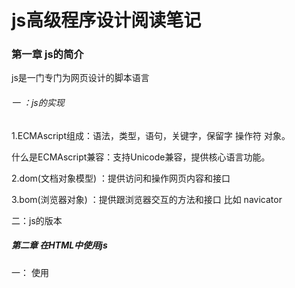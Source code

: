 # js高级程序设计阅读笔记

### 第一章 js的简介

js是一门专门为网页设计的脚本语言

###### 一 ：js的实现

1.ECMAscript组成：语法，类型，语句，关键字，保留字  操作符  对象。

什么是ECMAscript兼容：支持Unicode兼容，提供核心语言功能。

2.dom(文档对象模型) ：提供访问和操作网页内容和接口

3.bom(浏览器对象) ：提供跟浏览器交互的方法和接口 比如 navicator

二：js的版本

##### 第二章 在HTML中使用js

一： 使用<script>元素 该元素有6个属性

 1.async：可选。不是必须的表示应该立即下载脚本  只针src指向的外部js文件有效 ，对自己的包含无效。

2.charset：可选。

3.src  指向外部脚本js文件

4.defer  相当于window.onload属性 等文档全部加载完成的时候 再加载该js脚本  仅限外部使用

5 type      可选。可以看成是language的替代属性；表示编写代码使用的脚本语言的内容类型（也称为MIME类型）。虽然text/javascript和text/ecmascript都已经不被推荐使用

6 language   已废弃。原来用于表示编写代码使用的脚本语言。大多数浏览器会忽略这个属性，因此也没有必要在用了

######  注意：

带有src属性的<script>元素不应该在其<script>和\</script>中包含额外的js代码。

如果包含了嵌入的js代码，则只会下载并执行src指向的外部脚本文件，嵌入的代码会被忽略

为什么页面引入js的script标签要放在 body的最后面，是因为如果放置在head中，要先加载

js文件，然后再加载body中的html代码显示，就会导致页面出现一段时间的空白.

##### 第三章 基本数据类型

##### 一 ：Undefined

undefined :声明变量但是没有使用的时候就是undefined

例如 var message ; //undefined

###### 二：Null 

声明了一个变量 初始化的时候推荐给null

var message=null; 

type of message  //object

###### 三： Number类型

##### 1：基本数值字面量

可以保存 八进制  十进制  十六进制数

var num=0xA //16进制输出 10   

var  num=079   //输出79

八进制字面量在严格模式下是无效的，会导致js引擎抛出错误

##### 2：浮点数据类型

在js中永远不要测试浮点数,因为不准确

例如 0.1+0.2 >0.3   0.2+0.4>0.6  0.4+0.8>1.2   0.3+0.6<0.9

0.1+0.1=0.2

##### 3：数值范围

例如:Number.MAX_VALUE+Number.MAX_VALUE  //Ininity 正无穷  返回的结果就无法进行下一步运算

##### 4：NaN

什么是NaN它是一个Number类型的值，可以通过type of 来检测基本数据类型。

##### NaN有2个特点：

1.就是任何涉及NaN的+ - *  /操作的结果都是NaN

2.就是任何的NaN都是不相等的，包括NaN本身.

console.log(NaN==NaN)  //false

为了针对以上情况，ECMAScript定义了 isNaN函数，该函数接收了一个参数，该参数可以是任何类型，而函数会帮我们确定这个参数是不是数字.

isNaN(NaN)  //返回true 

isNaN('abc')  //也是返回true 为什么？因为字符串abc强转Number为NaN，所以这里返回true

isNaN('123')  //false   ‘123’  转化为数字123 

##### 特别注意：

总结：在js中，当一个对象要转化为数字的时候，首先会调用valueOf方法 ，这个时候返回了一个结果，如果这个值是原始值则返回，否则继续调用自己的toString方法。如果此时返回的还不是原始值则抛出错误.

###### 5 数值转换：

在js中有3个函数可以将其它类型的值转化为整型

方法1： parseInt()  //解析成整型,

方法2:通过包装类 Number('123')

方法3：parseFloat()  //转化成浮点数据类型

###### Number类型的转换规则如下：

如果是boolean  只有true跟false,分别转化为1跟0

如果是数字。只是简单的传入或者返回

如果是null   返回的是 0

如果是undefined 直接转化为NaN

如果是字符串要将字符串转化为数值类型规则如下：

第一种情况：如果字符串中 只包含数字，那么首先调用valueOf方法  直接转化为十进制数据

第二种情况：如果字符串中包含有浮点数据类型，那么则将其直接转化为浮点数据类型

第三种情况：如果包含有十六进制的数据时候，那么直接转化为相同大小的十进制数据

第四种情况：如果字符串是空的“ ” ，这个时候直接转化为0.

第五种情况：如果字符串中包含除上述格式之外的字符，则将其转换为NaN。

第六种情况：如果是对象，则调用对象的valueOf方法，然后依照前面的规则转换返回的值。如果转换的结果是NaN,则调用对象的toString方法，然后再次依照前面的规则转换返回的字符串值。

Number函数在转换字符串时比较复杂而且不够合理，因此在处理整数的时候更常用的是

parseInt函数

parseInt("")  //返回NaN

Number(" ")// 返回 0

##### 四：String类型

在js中字符串用双引号（”）或单引号(')都可以 不会有什么不同。

##### 字符串字面量

String数据类型包含一些特殊的字符字面量，也叫转义序列，用于表示非打印字符，或者具有其他用途的字符。这些字符字面量如下表所示：

![image](https://github.com/gdchent/web-practice/blob/master/assets/字符串字面量.png)

字符串的特点

在ECMAScript中的字符串是不可变的，也就是说，字符串一旦被创建，它们的值就不能改变。要改变某个变量保存的字符串，首先要销毁原来的字符串。

#####  js的逻辑操作符

举其中一个例子：

```javascript
<script type="text/javascript">
        //逻辑与 有一个不是boolean值的情况下 遵循以下原则
        var result = true && false;
        console.log('result', result); //输出 false 
        //逻辑与：只有2个同时为true的时候才为true
        const obj = {}
        var test2 = obj && false;
        console.log(test2)  //false
        var test3 = obj && true;
        console.log(test3); // true  如果第一个为对象 则返回第二个操作数

        //如果第一个数是字符串 返回第二个数
        var test4 = "string" && false
        console.log('test4', test4) // false

        //如果第二个数据是对象
        var test5 = true && {}
        console.log('test5', test5) // 输出  {}

        //如果第二个数据是字符串
        var test6 = true && 'abc';
        console.log('test6', test6) //输出 abc 
        //逻辑与  就是a和b2个同时满足的情况下 才为true 如果第一个为true 才对第二个值进行操作

        //如果第二个数是字符串 则返回第二个数
        var test7='字符串test7' ;
        console.log(false && test7) ;
        console.log(true && test7) ;

        //如果2个数同时为对象则返回第二个数
        //如果第一个操作数是null ,则返回null 
        // 如果第一个操作数是NaN，则返回NaN
        //如果第一个操作数是undefined,则返回underfined 

        //详情参见js高级程序设计 3.5.3 布尔操作符
        console.log(65/11)
        
```

... 总结：js高级程序设计第三章讲的基本数据类型，个人感觉要全部记清楚是一个非常头疼的问题，这个要靠平常实战项目开发的日积月累。

&& （逻辑与）：2个全部为true的时候才返回true. 如果有一个不为布尔值  可以看上面的示例代码，或者自己

在控制台输出测试。

个人在开发中一般会比较常用的是 逻辑非 强行转化为布尔值，因为安全不会报错,按照js高级程序设计上所说的也是，任何类型的数据都可以通过逻辑非转话为true或者false.不多说了，直接第四章走起。

##### 第四章 变量作用域和内存问题

###### 4.1基本数据类型和引用数据类型

6种基本数据类型：Undefined，Null,Boolean,Number,String,Symbol.基本数据类型也叫原始数据类型。

引用数据类型：对象,数组，Date等。type of用于检测是不是对象.

###### 注意: js跟Java这里有所不同，在Java中。字符串是引用数据类型。Java定义了一个String类。

###### 4.1.1动态属性

定义基本数据类型跟定义引用数据类型的方式是基本上相同的。但是在为变量进行赋值的时候，基本数据类型跟

引用数据类型的时候，两者是不同的。

###### 应用类型示例代码如下：

```javascript
var person=new Object() ;//创建一个对象
//为对象添加属性
person.name="张三" ;
console.log(person.name);//输出张三
```

以上代码创建了一个对象，然后将其保存在变量person中。然后我们为其添加了一个person的属性。

并将其字符串给了name这个属性。如果对象不被销毁，那么该属性name将一直存在。

###### 基本数据类型示例代码如下：

```javascript
//声明一个数
var name='张三';
name.age=36 ;
console.log(name.age);//输出undefined
```

###### 4.1.2 复制变量值

```javascript
var num1=5 ;
var num2=num1;
```

基本数据类型是复制值。如果是引用类型的话这里就是2个类型变量指向同一个地址，

这个跟Java没什么区别。

总之就是 对象存在于堆内存中，基本数据类型.

###### 4.1.3传递参数

基本数据类型传参情况:

```javascript
function addTen(num){ //函数参数num
    num+=10 ;
    return num;
}
var count=20 ; //定义一个变量
var result=addTen(count) ;
console.log(count) ;//输出 20 说明 基本数据类型传递参数不是按照引用传递
```

引用数据类型传参情况:

示例代码如下：

```javascript
function setName(obj){
    obj.name="zhangsan" ；
}
var person=new Person() ;
setName(person); //传入的是引用
console.log(person.name); // zhangsan
```

注意：这里的obj是引用地址值的拷贝

4.1.4检测类型

type of用来检测基本数据类型。type of检测函数会返回 ‘function’

type of检测对象没意义，用处不大，instanceof用来检测对象。

###### 4.2执行环境以及作用域

执行环境：定义变量或者函数有权访问其它数据，决定了各自的行为。  

每个执行环境都有一个与之关联的**变量对象**。在web浏览器中，**全局执行环境被认为是一个window对象**，**因此所有全局变量和函数都是作为window对象的属性和方法创建的**。当某个执行环境中的所有代码执行完毕后，该环境被销毁，保存在其中的所有变量和函数定义也随之销毁。

每个函数都有自己的**执行环境**。当执行流进入一个函数的时候，函数的环境就会被推入一个环境栈中。而在函数执行完之后，栈将其环境弹出，把控制权返回给之前的执行环境。

当代码在一个环境中执行时，会创建变量对象的一个**作用域链**。作用域链的作用是保证对执行环境有权访问的所有变量和函数的有序访问。作用域链的前端，始终指向当前执行代码所在的环境的变量对象。如果这个环境是函数，则将其**活动对象**作为变量对象。作用域链：简单的说就是先访问自己所在的执行环境，然后依次类推，如果还找不到就执行到全局作用域中去查找变量对象。

总之：外部执行环境无法访问到内部执行环境变量对象，而内部执行环境对象可以访问外部执行环境变量对象，

全局执行环境变量对象始终都是作用域的最后一个对象。

作用域链的最前端其实就是当前执行环境的作用域，最后端就是最外面的全局执行环境。

###### 垃圾收集

js跟Java一样具有自动回收垃圾机制，也就是说当前执行环境会负责管理代码执行过程中使用的内存。

1.标记清除法

2.引用计数法

##### 第五章 引用类型

###### 5.1.1Object类型

创建对象的2种方式

var obj=new Object() ; 

var obj={} ; //字面量  推荐方式

示例代码:

```javascript
function displayInfo(args){
    var output="" ;
    if(typeof args.name=="string"){
        output+="Name:"+args.name+"\n";
    }
    if(typeof args.age=="number"){
        output+="Age:"+args.age+"\n";
    }
    console.log(output)
}
//调用函数
displayInfo({ 
  name:'Nicholas'，
  age:29
})
displayInfo({
    name:'Greg'
})
//以上代码说明了 字面量对象的优势，当我们在写一个函数的时候，如果一个函数的参数过多，因为函数参数的顺序
//必须保持一致，这个时候我们非常优雅的写法可以用字面量对象 {} 来作为可选参数
```

一般来说访问对象的属性时都是使用点表示法，很多面向对象语言也是这样的。在js中还可以使用方括号表示来访问对象的属性。在使用方括号语法时，要访问的属性以字符串的形式放在放括号种。

示例代码如下：

```javascript
var person=new Person() ;
person.name="张三" ；// 类似于面向对象的点表示法
person['age']=13 ; //括号表示法
从功能上来说 这两种访问方式没有任何的区别，但方括号语法的优点是可以通过变量来访问属性。
例如：
var propertyName="zhangsan" ;
console.log(person[propertyName])  //输出结果
通常情况下 ，除非使用变量来表示访问属性，否则建议使用点表示法，看起来优雅。
```

###### 5.1.2Array类型

在js中我们经常操作对象跟数组。在js中的数组跟其它编程语言的数组有着很大的区别

示例代码：

**java**中的数组

```java
//我们来看看Java中的数组
int [] intArray=new int[]{22,33,66};
int [] intArray2={
    11,
    22,
    33
}
String [] strArray=new String[]{
    "数据1",
    "数据2",
    "数据3"
}
String [] strArray2={
     "数据1",
    "数据2",
    "数据3"
}
//在java中数组中的数据必须是同一个类型的
```

**javascript**中的数组

```javascript
function method(){
    console.log('我是method函数')
}
var jsArray=['数据1','数据2',333,999,NaN,method]
//js的数组可以是任意类型
//调用函数
jsArray[jsArray.length-1]() ;//调用method函数
```

###### 创建数组的基本方式有2种

第一种是使用Array构造函数，例如下面的代码所示。

```javascript
var colors=new Array(); //创建一个数组  
var colors=new Array(20) ; //创建一个数组长度为20的数组
var colors=new Array(
  "red",
    "green",
    "blue"
);
//new 操作符可以生路
var colors=Arrays('colors1','colors2') ;

```

**注意** ：如果只传递一个数字，那么表示的是这个数组的长度 。

第二种方式：var arr=["color","color2"] ;//跟对象一样使用 字面量方式。

## 字面量方式创建对象或数组都不会调用Object/Array的构造函数，js高级程序设计第五章

###### js的数组的一些特殊的特点：

var colors=['red','blue','green'] ;

colors.length=4;

console.log(colors[3]); //输出undefined

总结：可以通过设置length长度值来增加或者删除数组里面的值。

##### 5.2.1检测数组

1.instanceof 检测数组

instanceof操作符的问题：如果一个网页种包含有多个框架，那么就存在2个不同的全局执行环境，从而存在2个不同的构造函数。

2.Array.isArray(value) 也可以检测数组

3.constructor属性：arr.constructor

###### 5.2.2转换方法

所有对象都具有toLocaleString(),toString(),valueOf()方法。

示例代码：

```javascript
   		var colors = ['red', 'blue', 'green'];
        console.log(colors.toString()); //red,blue,green
        console.log("colors", colors.valueOf()); //[red,bule,green]
        var res=colors.toString();
		var resJoin1=colors.join('||')
        var resJoin2=colors.join('||') 
        console.log(resJoin1) //red,blue,green
        console.log(resJoin2) //red||blue||green
		//如果数组里面还有对象 会 var colors = ['red', 'blue', 'green',{name:'a'}];
        //数据1 : red,blue,green,[object Object]
        //数据2： red||blue||green||[object Object]
```

Array的join方法只接收一个参数，用于分隔符的字符串。

js数组的一些操作。

push()  //插入 

pop() //弹出 并且返回弹出的第一个元素 这个是删除 

unshift() //在数组的前面添加

shift()  //在数组的第一个元素 不删除

splice()  //可以增加 删除 替换

slice() //这个是删除 返回一个新的数组 不改变原始数组

sort() //排序

reverse() // 数组倒过来

js数组示例代码如下：

```html
<!DOCTYPE html>
<html lang="en">

<head>
    <meta charset="UTF-8">
    <meta name="viewport" content="width=device-width, initial-scale=1.0">
    <meta http-equiv="X-UA-Compatible" content="ie=edge">
    <title>javascript高级程序设计数组骚操作</title>
</head>

<body>

    <div class="container">

    </div>
    <script type="text/javascript">

        //定义一个数组
        var arrData = ['数据1', 22, 33, "数据2"]
        const delData = arrData.slice(0, 1)
        console.log(delData);  //获取删除的数组
        console.log(arrData)  //输出原始数组  说明不改变原始数组
        arrData.splice(2, 0, "new1", "new2", 'new3')
        console.log(arrData)
        var colors = ['red', 'blue', 'green']
        colors.unshift('yellow', 'dark') //从头部插入一个参数列表
        console.log('colors', colors)
        colors.shift()
        console.log(colors)

        //sort使用 
        var values = [0, 99, 996, 5, 10, 15]
        values.sort();  //数组排序
        console.log(values)
        //数组翻转
        values.reverse();
        console.log(values)
        var res = values.join('|')
        console.log('res', res)
        console.log('=====================javascript的set使用,es6使用,可以作数组去重====================================')
        var set = new Set([10, 66])
        console.log('set', set)

        console.log('============js数组的of循环一般很少使用==================')
        var array2 = [33, 99, 66, 10.22]
        //of遍历数组
        for (let v of array2) {
            console.log('v', v)
        }
        console.log('map的使用==============map键值对=======================对应Java的map差不多');
        var map = new Map();
        console.log(map.size)
        map.set('key1', 'value1')
        map.set('key2', 'value2')
        console.log(map.size)
        map.clear()
        console.log(map.size)


        console.log('=======================js数组的every函数的用法===============================')
        //every() 对数组的每一项都返回true则返回true 否则返回false
        var everyList = [10, 15, 19, 99, 36, 4]
        var resEvery = everyList.every(function (value, index) {
            console.log('item遍历项', value)
            return value < 19
        })
        console.log(everyList)
        console.log(resEvery)   // 输出遍历了3次  当 遍历到item=19的时候返回false

        console.log('=======================js数组的every函数的用法===============================')
        //如果这个数组里面有一个东西返回为true则 立即终止 不再遍历 
        var someList = [10, 15, 19, 99, 36, 4]
        someList.some(function (value, index) {
            console.log("item",value); //输出 10  15  19  99  因为99>19
            return value > 19
        })
        console.log('===============javascript的reduce用法===========')

        var reduceArray=[
             1,
             2,
             3,
             4,
             5
        ];
        var reduceRes=reduceArray.reduce(function(prev,cur,index,array){
            return prev+cur
        })
        console.log(reduceRes)
        //reduce练习题 可以计算1+2+3+..+99
        var forReduceArray=[]
        for(let i=0;i<100;i++){
            forReduceArray.push(i)
        }
        var forReduceRes=forReduceArray.reduce(function(prev,cur,index,array){
             return prev+cur;
        })
        console.log('forReduceRes结果',forReduceRes)
    </script>
</body>

</html>
```

js的Date示例代码如下：

```html
<!DOCTYPE html>
<html lang="en">
<head>
    <meta charset="UTF-8">
    <meta name="viewport" content="width=device-width, initial-scale=1.0">
    <meta http-equiv="X-UA-Compatible" content="ie=edge">
    <title>js高级程序设计Date</title>
</head>
<body>
        <script type="text/javascript">
             var someDate=new Date(Date.parse("March 25,2019"))
             console.log(someDate)
             //日期格式化方法
             var date=new Date();
             console.log(date.toDateString())  //输出星期 月 日 年
             console.log(date.toTimeString())  //输出 时 分 秒 时区
             console.log(date.getTime())   //输出毫秒数 与valueOf返回的相同
             console.log(date.getFullYear()) ;//获取年份 
             console.log(date.getMonth())  //获取月份  月份—1   从0开始
             console.log(date.getHours())   //获取小时
             console.log(date.getMinutes())  //获取分钟
             console.log(date.getSeconds()) ;//获取秒数
             console.log(date.getMilliseconds())  //获取毫秒数

        </script>
</body>
</html>
```

js正则表达式示例代码如下：

```html
<!DOCTYPE html>
<html lang="en">

<head>
    <meta charset="UTF-8">
    <meta name="viewport" content="width=device-width, initial-scale=1.0">
    <meta http-equiv="X-UA-Compatible" content="ie=edge">
    <title>js高级程序设计正则表达式</title>
</head>

<body>
    <script type="text/javascript">
        // 正则表达式
        //var expression=/pattern/flags  ;  
        //.flags  g  表示全局搜索  i表示不区分大小写  m表示多行模式

        var p = /[bc]at/g;//
        var regExp = new RegExp('[bc]at', 'g'); //跟上面是等价的
        console.log(p.global)
        console.log(regExp.global)  //表示是否设置了  g标志
        console.log('reg', regExp.ignoreCase)
        console.log('multiline', p.multiline) //是否设置了m标志
        console.log('lastIndex', p.lastIndex) //整数
        var res = regExp.test('ckkdkdkbatddd');
        console.log(res)
    </script>
</body>

</html>
```

##### 5.5 Function类型

```javascript
//函数声明方式
function sum(num1,num2){
    return num1+num2;
}
//函数表达式 方式
var sum=function(num1,num2){
    return num1+num2;
}
//具名函数表达式
var sum=function sumMethod(num1,num2){
    return num1+num2;
}

//不推荐方式
var sum=new Function('num1','num2','return num1+num2');//不推荐  影响性能

```

##### 5.5.1 没有重载（深入理解）

```javascript
function addSomeNumber(num){
		return num+100;
}
```

函数名仅仅是指向函数的指针，因此函数名与包含对象指针的其它变量，没有什么不同。

js中函数没有重载.

##### 5.5.2 函数声明与函数表达式

```javascript
//第一步 声明函数
function sum(sum1,sum2){
     return  num1+num2;
}
//调用函数
console.log(sum(10,10)) ;//输出结果为20 

//定义一个变量 指向一个函数  用一个变量指针 指向函数变量指针 其实就是复制了一个函数变量指针而已。
var anotherSum=sum;
console.log(anotherSum(10,10)); //输出20
//置空变量 sum
sum=null;   //虽然变量置空了，这里只是置空的是变量指针，而sum的函数还是存在的
console.log(anotherSum(10,10)) ; //依然输出
a
```

同时声明2个同名函数，后面的函数会覆盖前面的函数。

*函数声明示例代码：

```javascript
console.log(sum(10,10)) ;//调用函数  输出20
//函数声明
function sum(num1,num2){
    return num1+num2
}
//以上示例说明了在js中是函数声明可以提升，可以先调用后声明，实际上是在js引擎会自动提升function
//先自动把函数提升到最前面。
```

*函数表达式：

```javascript
console.log(sum(10,10)) ;//先调用函数
//如果这里使用的是函数表达式 在调用之后 这里会抛出异常
var sum=function(){
     return sum1+sum2 ;
}；
//以上代码运行直接报错 因为sum是变量 按照js的词法作用规则会左边进行lhs查询 是在编译阶段执行。 右边是在执行阶段进行的rhs查询
```

###### 总结：以上代码说明js函数声明可以提前，并且函数和变量同名的时候，函数会被js引擎自动提升到最前面.

##### 5.5.3 作为值的函数

在ECMAscript中函数本身就是变量，所以函数也可以当作值来使用。也就是说在js中函数可以当作值来传递参数，传递个另外一个函数。

示例代码：

```javascript
//声明一个函数接收2个参数
function callSomeFunction(someFunction,someArgument){
    return someFunction(someArgument);
}
function add10(num){
     return num+10;
}
//其实这个例子中重点就是这个add10 这个add10是这个函数本身，而不需要加上（）,加上括号是函数的返回值.
var result1=callSomeFunction(add10,10);
function getGreeting(name){
     return "Hello,"+name;
}
var result2=callSomeFunction(getGreeting,'Nicholas')；
console.log(result2) ; //输出 "Hello, Nicholas"
```

##### 排序：js中数组的sort方法直接排序有问题，所以它支持了一个带函数的参数。即使js比较的是整型的数组，也是会把数字转化为字符串来比较。

```javascript
var data = [{name: "Zachary", age: 28}, {name: "Nicholas", age: 29}];
function  createComparisonFunction(propertyName){
    return function(object1,object2){
        var value1=object1[propertyName];
        var value2=object2[propertyName]；
        if(value1<value2){
            return -1; //表示前面一个数小于后面的数
        }else if(value1>value2){
            return 1; //表示前面一个数字大于后面一个数
        }else {
             return 0 ;// 表示2个相等
        }
    }
}
//调用数组的排序方法
data.sort(createComparisonFunction('name')) ;
console.log(data[0].name);

```

##### 5.5.4函数内部属性

递归 ：就是自己调用自己 ，例如求阶乘

##### arguments.callee

递归示例：

```javascript
function factorial(num){
    if(num<=1){
        return 1;
    }
    return num*factorial(num-1) ; //或者使用return num*arguments.callee(num-1);
}
```

**注意：函数的名字仅仅是一个包含指针的变量而已。因此，即使在不同环境中执行，全局环境的函数跟对象中的函数指向的依然是同一个对象。**

##### caller属性

```javascript
function outer(){
     inner();
}
function inner(){
    console.log(inner.caller); //
    innerIn();
}
function innerIn(){
     console.log(innerIn.caller); // 指向了inner函数 
}
outer(); //inner.caller指向了outer()
//说明function.caller指向了调用它的函数
```



bind函数的用法

```javascript
window.color="red" ;
var o={color:'blue'};
function sayColor(){
    console.log(this.color);
}
var objectSayColor=sayColor.bind(o);
objectSayColor(); //blue
```

##### 5.6：js的包装类型：

```javascript
var s1="some text" ;//字符串
var s2=s1.substring(2);
s1=null;
//以上代码其实做了三件事情
//1 创建String类型的一个实例
//2 在实例上调用指定的方法
//3 销毁这个实例
//等同于一下代码
var s1=new String('some text');
var s2=s2.substring(2);
s1=null;
 //区别
```

##### 总结：2个的区别，使用new操作符创建的实例，在离开当前作用域之前会一直保存在内存中，而自动创建的基本包装类型的对象则只存在于一行代码的执行瞬间，然后立即销毁（这里指的是销毁的堆内存），所以不能在运行时候添加属性和方法。

Object的构造函数也会像工厂方法一样。根据传入值的类型返回相应基本包装类型的实例.

```javascript
var obj=new Object('some text');
console.log(obj instanceof String);
//把字符串传给Object类型，就会创建String实例,而传入数值参数会得到Number的实例，传入boolean就会得到boolean的实例。
var value='25';
var number=Number(value) ;//转型函数 将字符转化为整型 
console.log(typeof number) // "number"
var obj=new Number(value) //构造函数
console.log(typeof obj); // "object"
```

num.toFixed(num.toFixed());//

包装类js跟Java这里好像有点区别：

在js中  var  num=22 ; // 相当于会执行  var num=new Number(22) ;

在Java中执行 int num=22 ; //在Java里面好像是不会的，在自己定义一个包装类型的对象时，如下：

//Integer i1 = 40;//Java在编译的时候会执行将代码封装成Integer i1=Integer.valueOf(40)

##### 5.6.3 String类型

字符串链接:

```javascript
var sringValue="hello ";
var result =stringValue.concat('world');
console.log(result); //结果  "hellw world"
console.log(stringValue); // ”hello“
```

##### 5.7.3单体内置对象

Global对象：

URL地址处理编码解码方法：

编码： encodeURI()encodeURIComponent()

解码：decodeURI()和 decodeURIComponent()

##### 第六章 js面向对象程序设计

##### 6.1 理解对象

```javascript
var person=new Object(); //创建对象
person.name="Nicholas" ;
person.age=29 ;
//这个是函数表达式了 
person.sayName=function(){
	console.log(this.name);
}

//字面量方式创建对象
var person={
    name:'Nicholas',
    age:29,
    job:'Software Enginner',
    sayName:function(){
        console.log(this.name)
    }
}
```

##### 2.访问器属性：

访问器属性不包含数据值；它们包含一对儿 getter 和 setter 函数（不过，这两个函数都不是必需的）。 

在读取访问器属性时，会调用 getter 函数，这个函数负责返回有效的值；在写入访问器属性时，会调用 

setter 函数并传入新值，这个函数负责决定如何处理数据。访问器属性有如下 4 个特性。 

 [[Configurable]]：表示能否通过 delete 删除属性从而重新定义属性，能否修改属性的特 

性，或者能否把属性修改为数据属性。对于直接在对象上定义的属性，这个特性的默认值为 

true。 

 [[Enumerable]]：表示能否通过 for-in 循环返回属性。对于直接在对象上定义的属性，这 

个特性的默认值为 true。 

 [[Get]]：在读取属性时调用的函数。默认值为 undefined。 

 [[Set]]：在写入属性时调用的函数。默认值为 undefined。 

```javascript
 var person={
             name:'zhangsan',
             sayName:function(){ 
                 console.log('说名字')
             }
        }
       
        //delete person.name
        console.log('sayName',person.name)
        //这个函数接收3个参数  
        Object.defineProperty(person,'name',{
            writable:false, //能否修改属性值  默认返回为true 表示可以修改 这里设置为false表示对象不能被修改
            value:'lisi'  //这个value是表示你要修改的值，
        }) ;//这个方法接收3个参数
        //defineProperty这个函数 接收3个参数 第一个参数为 要修改的对象，第二个参数为要修改的对象的属性 
        //第三个参数 是描述对象 ，用来描述对象的属性， 这个描述对象的属性 必须是  configurable,enumerable,wretable,value.
        console.log(person)
        person.name="wangwu"
        console.log(person)
        for(let item in person){
            console.log('item',item)
        }
	
		
		//set跟get的用法
 		var book = {
            _year: 2004,
            edition: 1
        };
        Object.defineProperty(book, "year", {
            get: function () {
                return this._year;
            },
            set: function (newValue) {
                if (newValue > 2004) {
                    this._year = newValue;
                    this.edition += newValue - 2004;
                }
            }
        });
        book.year = 2005;
        console.log(book.edition); //2

```

##### 6.2创建对象

###### 6.2.1 工厂模式

工厂模式示例代码：

```javascript
 var o = new Object(); 
 o.name = name; 
 o.age = age; 
 o.job = job; 
 o.sayName = function(){ 
 alert(this.name); 
 }; 
 return o; 
} 
var person1 = createPerson("Nicholas", 29, "Software Engineer"); 
var person2 = createPerson("Greg", 27, "Doctor");
```

**缺点:工厂模式虽然解决了创建 多个相似对象的问题，但却没有解决对象识别的问题（即怎样知道一个对象的类型）**

###### 6.2.2构造函数模式

```javascript
  function Person(name, age, job) {
            this.name = name;
            this.age = age;
            this.job = job;
            this.sayName =sayName
        }
		//说名字
        function sayName(){
            console.log(this.name);
        }
        var person1 = new Person("Nicholas", 29, "Software Engineer");
        var person2 = new Person("Greg", 27, "Doctor");
        person1.sayName();
        person2.sayName();
```

**构造函数模式跟工厂模式的区别：**

1.没有显式地创建对象。

2.直接将属性和方法赋给了 this 对象。

3.没有 return 语句

**构造函数的创建会经历4个步骤：**

(1) 创建一个新对象； 

(2) 将构造函数的作用域赋给新对象（因此 this 就指向了这个新对象）； 

(3) 执行构造函数中的代码（为这个新对象添加属性）； 

(4) 返回新对象。

###### 6.3.1原型模式

我们知道每个函数都有一个prototype(属性),这个是属性是一个指针，指向一个对象。

我们可以通过代码证明：

```javascript
//声明一个test函数
function test(){
     
}
//输出函数的prototype
console.log(test.prototype) //可以发现输出一个对象 也就是prototype指向的这个对象
// 必须包含有2个属性 constructor属性 是一个函数 也就是函数本身 test，另一个属性__prototype__ 

//声明一个Person函数
function Person(){
    
}
var p1=new Person();
console.log(p1); //输出p1
//当用new关键字创建对象的时候，会给对象一个__prototype__属性指向原型对象
{
    __prototype__:{
        constuctor:f,
            __prototype:{ //这个对象是Object对象
                   constructor:f ,   //f是Object本身
                   xxxx:xxx,
                   yyyy：yyy, 
            }    
    }
}

```



遍历对象操作可以用in操作符，可以用hasOwnProperty方法和in操作符就可以确定该属性到底是存在于对象中还是存在于原型中。示例代码如下：

```javascript
function hasPrototypeProperty(object,name){
     //如果name不属于原型Object 并且name是传进来的对象的属性 那该对象就存在于对象中
    return !Object.hasOwnProperty(name)&&(name in object);
}
```

更简单的原型语法

```javascript
function Person(){
    
}
Person.prototype={
    name:'Nicholas',
    age:23,
    job:'Software',
    sayName:function(){
        console.log(this.name);
    }
}
```

示例代码：

```javascript
var friend=new Person();
console.log(friend instanceof Object);  //true
console.log(friend instanceof Person);   //true
console.log(friend.constructor==Person) ;// false
console.log(friend.constructor==Object) ;  // true
```

//重设构造函数，只适用于es5兼容的浏览器

```javascript
Object.defineProperty(Person.prototype, "constructor", { 
enumerable: false, 
value: Person 
});
```

##### 原始的动态性

```javascript
function Person(){
    
}
var friend=new Person();
//这个是给原型增加属性。 其实就相当于Java的类 声明方法
Person.prototype.sayHi=function(){
	console.log("hi")
 }
friend.sayHi();//hi 
//但是如果像下面这样写
Person.prototype={
    constructor:Person,
    sayHi=function(){
        
    }
};
friend.sayHi();//这里调用就会报错 
//报错的原因是什么？ 因为这里重写了Person的原型 导致的
```

##### 重写原型对象之后

##### 原生对象的原型：

原生引用类型：Object,Array,String,等等都在其构造函数的原型上定义了方法。

```javascript
console.log(typeof Array.prototype.sort); //function
console.log(typeof String.prototype.substring)  //function
```

###### 原型对象的问题

1.它省略了为构造函数传递初始化参数的环节，结果所有实例在默认情况下都将取得相同的属性值。

最大的问题是由其共享的本性所导致的。

### 6.3 js继承

##### js组合继承方式

实例代码:

```javascript
//第一步 先写一个父类
function SuperType(name){
    this.name=name;
    this.colors=[
        'red',
        'blue',
        'green',
    ]
}
//其实就是给父类写一个原型方法 就相当于在Java的父类里面增加一个方法而已
SuperType.prototype.sayName=function(){
    console.log(this.name);
}

//再写一个类 相当于java的 class SubType{}
function SubType(name,age){
    SupterType.call(this,name) ; //其实就是在子类的构造器里面调用 super方法 相当于Java这个意思
    this.age=age;
}

//继承 父类的 方法  就是让子类的 原型有父类的方法，这样的话如果自己有重写这个方法就不会去父类里面调用该方法
SubType.prototype=new SuperType() ;// 在js中当new SuperType()的时候 它会在它的内部自然拥有一个__prototype__的属性指向自己的原型 从而形成原型链 
//SubType.prototype.constructor 
SubType.prototype.constructor=SubType; //指向SubType自己 
SubType.prototype.sayAge=function(){
    console.log(this.age);
}
//
var instance1=new SubType('Nicholas',29);
instance1.colors.push('添加方法');// 给子类实例添加

```

总结：这种思想跟Java的oop思想很像，很好理解。


##### 6.3.1原型式继承

直接上示例代码：

```javascript
function object(obj){
     function F(){}
     F.prototype=o;
     return new F();
}

var person={
    name:'Nicholas',
    friends:[
        'Shelby',
        'Court',
        'Van',
    ]
}
var anotherPerson=object(); //注意 这里不是new object哦，如果new了每次创建的时候会多创建一个对象
//根据之前学过的知识 参数obj复制了一个obj的指针值 也就是进行指针的复制 是浅拷贝
var anotherPerson = object(person); 
anotherPerson.name = "Greg"; 
anotherPerson.friends.push("Rob"); 
var yetAnotherPerson = object(person); 
yetAnotherPerson.name = "Linda"; 
yetAnotherPerson.friends.push("Barbie");
console.log(person.friends)  //"Shelby,Court,Van,Rob,Barbie"


```

以上代码与Object.create()创建的对象跟上面的对象很像。

看下Object.create方法示例代码：

```javascript
var person = { 
name: "Nicholas", 
friends: ["Shelby", "Court", "Van"] 
}; 
var anotherPerson = Object.create(person); 
anotherPerson.name = "Greg"; 
anotherPerson.friends.push("Rob"); 
var yetAnotherPerson = Object.create(person); 
yetAnotherPerson.name = "Linda"; 
yetAnotherPerson.friends.push("Barbie"); 
console.log(person.friends); //"Shelby,Court,Van,Rob,Barbie"
```

Object.create()方法的第二个参数与Object.defineProperties()方法的第二个参数格式相 同：每个属性都是通过自己的描述符定义的.

示例代码如下：

```javascript
var anotherPerson = Object.create(person, { 
name: { 
value: "Greg" 
} 
});
```

##### 6.3.5寄生式继承

```javascript
//工厂方法创建对象
function object(obj){
     function F(){}
     F.prototype=o;
     return new F();
}
//传递对象方式创建对象
function createAnother(original){ 
 var clone = object(original); //通过调用函数创建一个新对象
 clone.sayHi = function(){ //以某种方式来增强这个对象
 console.log("hi"); 
 }; 
 return clone; //返回这个对象
}
//在这个例子中，createAnother()函数接收了一个参数，也就是将要作为新对象基础的对象。然
//后，把这个对象（original）传递给 object()函数，将返回的结果赋值给 clone。再为 clone 对象
//添加一个新方法 sayHi()，最后返回 clone 对象
```

###### 总结：使用寄生式继承来为对象添加函数，会由于不能做到函数复用而降低效率；这一 点与构造函数模式类似。

##### 6.3.6寄生组合式继承

示例代码如下：

```javascript
//父类
function SuperType(name){
 this.name = name; 
 this.colors = ["red", "blue", "green"]; 
} 
SuperType.prototype.sayName = function(){ 
 alert(this.name); 
};
//子类
function SubType(name, age){ 
 SuperType.call(this, name); //在子类的构造器方法中调用父类方法
 this.age = age; 
}
SubType.prototype.sayAge = function(){ 
 alert(this.age); 
};
function inheritPrototype(subType, superType){ 
 var prototype = object(superType.prototype); //创建对象
 prototype.constructor = subType; //增强对象
 subType.prototype = prototype; //指定对象
}
//这个示例中的 inheritPrototype()函数实现了寄生组合式继承的最简单形式。这个函数接收两
//个参数：子类型构造函数和超类型构造函数。在函数内部，第一步是创建超类型原型的一个副本。第二
//步是为创建的副本添加 constructor 属性，从而弥补因重写原型而失去的默认的 constructor 属性。
//最后一步，将新创建的对象（即副本）赋值给子类型的原型。这样，我们就可以用调用 inheritPrototype()函数/的语句，去替换前面例子中为子类型原型赋值的语句了

```



